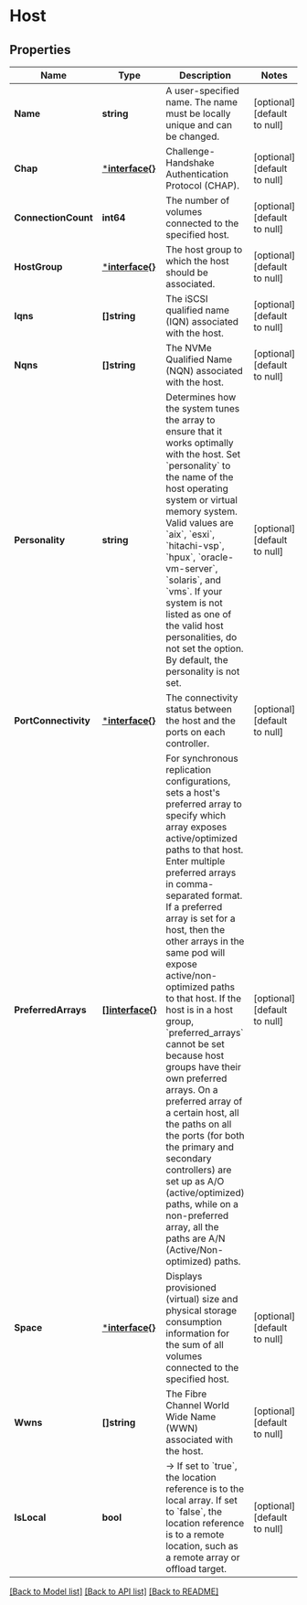 # Host

## Properties
Name | Type | Description | Notes
------------ | ------------- | ------------- | -------------
**Name** | **string** | A user-specified name. The name must be locally unique and can be changed. | [optional] [default to null]
**Chap** | [***interface{}**](interface{}.md) | Challenge-Handshake Authentication Protocol (CHAP). | [optional] [default to null]
**ConnectionCount** | **int64** | The number of volumes connected to the specified host. | [optional] [default to null]
**HostGroup** | [***interface{}**](interface{}.md) | The host group to which the host should be associated. | [optional] [default to null]
**Iqns** | **[]string** | The iSCSI qualified name (IQN) associated with the host. | [optional] [default to null]
**Nqns** | **[]string** | The NVMe Qualified Name (NQN) associated with the host. | [optional] [default to null]
**Personality** | **string** | Determines how the system tunes the array to ensure that it works optimally with the host. Set &#x60;personality&#x60; to the name of the host operating system or virtual memory system. Valid values are &#x60;aix&#x60;, &#x60;esxi&#x60;, &#x60;hitachi-vsp&#x60;, &#x60;hpux&#x60;, &#x60;oracle-vm-server&#x60;, &#x60;solaris&#x60;, and &#x60;vms&#x60;. If your system is not listed as one of the valid host personalities, do not set the option. By default, the personality is not set. | [optional] [default to null]
**PortConnectivity** | [***interface{}**](interface{}.md) | The connectivity status between the host and the ports on each controller. | [optional] [default to null]
**PreferredArrays** | [**[]interface{}**](interface{}.md) | For synchronous replication configurations, sets a host&#x27;s preferred array to specify which array exposes active/optimized paths to that host. Enter multiple preferred arrays in comma-separated format. If a preferred array is set for a host, then the other arrays in the same pod will expose active/non-optimized paths to that host. If the host is in a host group, &#x60;preferred_arrays&#x60; cannot be set because host groups have their own preferred arrays. On a preferred array of a certain host, all the paths on all the ports (for both the primary and secondary controllers) are set up as A/O (active/optimized) paths, while on a non-preferred array, all the paths are A/N (Active/Non-optimized) paths. | [optional] [default to null]
**Space** | [***interface{}**](interface{}.md) | Displays provisioned (virtual) size and physical storage consumption information for the sum of all volumes connected to the specified host. | [optional] [default to null]
**Wwns** | **[]string** | The Fibre Channel World Wide Name (WWN) associated with the host. | [optional] [default to null]
**IsLocal** | **bool** | -&gt; If set to &#x60;true&#x60;, the location reference is to the local array. If set to &#x60;false&#x60;, the location reference is to a remote location, such as a remote array or offload target. | [optional] [default to null]

[[Back to Model list]](../README.md#documentation-for-models) [[Back to API list]](../README.md#documentation-for-api-endpoints) [[Back to README]](../README.md)


